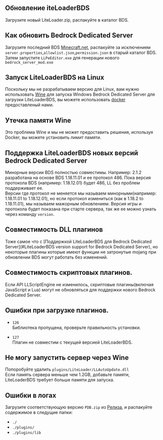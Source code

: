 ## Обновление iteLoaderBDS
Загрузите новый LiteLoader.zip, распакуйте в каталог BDS.

## Как обновить Bedrock Dedicated Server
Загрузите последний BDS [Minecraft.net](https://www.minecraft.net/en-us/download/server/bedrock), распакуйте за исключением `server.properties`,`allowlist.json`,`permission.json` в старый каталог BDS.  
Затем запустите `LLPeEditor.exe` для генерации нового `bedrock_server_mod.exe`

## Запуск LiteLoaderBDS на Linux
Поскольку мы не разрабатываем версию для Linux, вам нужно использовать [Wine](https://www.winehq.org/) для запуска Windows Bedrock Dedicated Server для загрузки LiteLoaderBDS, вы можете использовать [docker](https://github.com/LiteLDev/LiteLoaderBDS#for-linux) предоставленый нами.

## Утечка памяти Wine
Это проблема Wine и мы не может предоставить решения, используя Docker, вы можете установить лимит памяти.

## Поддержка LiteLoaderBDS новых версий Bedrock Dedicated Server
Минорные версии BDS полностью совместимы.
Например: 2.1.2 разработана на основе BDS 1.18.11.01 и ее протокол 486. Пока версия протокола BDS (например: 1.18.12.01) будет 486, LL без проблем поддерживает ее.  
Версии где протокол не меняется мы называем минорными(например: 1.18.11.01 to 1.18.12.01), но если протокол измениться (как в 1.18.2 to 1.18.11.01), мы называем мажорным обновлением.
Версия игры и протокола будет показана при старте сервера, так же ее можно узнать через команду `version`.

## Совместимость DLL плагинов
Тоже самое что с [Поддержкой LiteLoaderBDS для Bedrock Dedicated Server](#LiteLoaderBDS version support for Bedrock Dedicated Server), но некоторые плагины которые имеют функции не затронутые mojang при обновлении BDS могут работать без изменений.

## Совместимость скриптовых плагинов.

Если API LLScriptEngine не изменилось, скриптовые плагины(включая JavaScript и Lua) могут не обновляться для поддержки нового Bedrock Dedicated Server.

## Ошибки при загрузке плагинов.
- `126`  
Библиотека пропущена, проверьте правильность установки.

- `127`  
Плагин не совместим с текущей версией LiteLoaderBDS.

## Не могу запустить сервер через Wine
Попоробуйте удалить `plugins/LiteLoader/LLAutoUpdate.dll`  
Если память сервера меньше чем 1.2GB, добавьте памяти, LiteLoaderBDS требует больше памяти для запуска.

## Ошибки в логах
Загрузите соответствующую версию `PDB.zip` из [Релиза](https://github.com/LiteLDev/LiteLoaderBDS/releases), и распакуйте содержимое в следущие папки:
- `./`
- `./plugins/`
- `./plugins/lib`